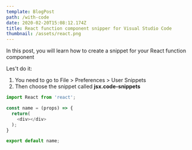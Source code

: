 ```yaml
---
template: BlogPost
path: /with-code
date: 2020-02-20T15:08:12.174Z
title: React function component snipper for Visual Studio Code
thumbnail: /assets/react.png
---
```

In this post, you will learn how to create a snippet for your React function component

Les't do it:

1. You need to go to File > Preferences > User Snippets
2. Then choose the snippet called **jsx.code-snippets**

```javascript
import React from 'react';

const name = (props) => {
  return(
  	<div></div>
  );
}

export default name;
```
